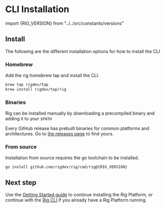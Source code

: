 # CLI Installation

import {RIG_VERSION} from "../../src/constants/versions"

## Install

The following are the different installation options for how to install the CLI

### Homebrew

Add the rig homebrew tap and install the CLI.

```bash
brew tap rigdev/tap
brew install rigdev/tap/rig
```

### Binaries

Rig can be installed manually by downloading a precompiled binary and adding
it to your `$PATH`

Every GitHub release has prebuilt binaries for common platforms and
architectures. Go to [the releases
page](https://github.com/rigdev/rig/releases/latest) to find yours.

### From source

Installation from source requires the go toolchain to be installed.

<pre><code className="language-bash">go install github.com/rigdev/rig/cmd/rig@{RIG_VERSION}</code></pre>

## Next step

Use the [Getting Started guide](/getting-started) to continue installing the Rig Platform, or continue with the [Rig CLI](/dev-tools/cli) if you already have a Rig Platform running.
